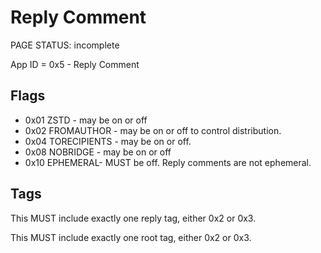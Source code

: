 # Reply Comment

<status>PAGE STATUS: incomplete</status>

App ID = 0x5 - Reply Comment

## Flags

* 0x01 ZSTD - may be on or off
* 0x02 FROMAUTHOR - may be on or off to control distribution.
* 0x04 TORECIPIENTS - may be on or off.
* 0x08 NOBRIDGE - may be on or off
* 0x10 EPHEMERAL- MUST be off. Reply comments are not ephemeral.

## Tags

This MUST include exactly one reply tag, either 0x2 or 0x3.

This MUST include exactly one root tag, either 0x2 or 0x3.

